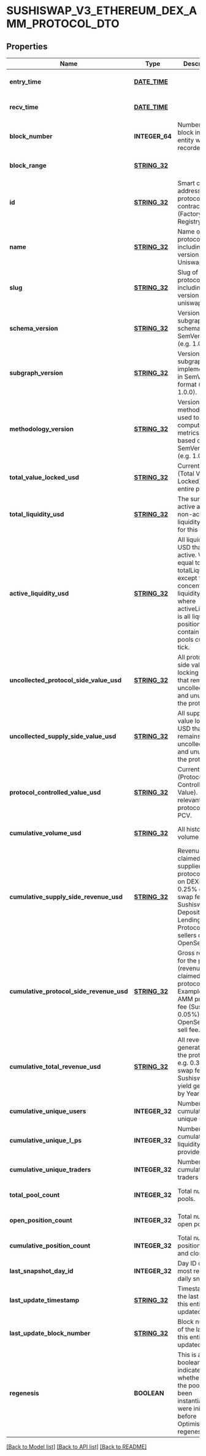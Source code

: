 # SUSHISWAP_V3_ETHEREUM_DEX_AMM_PROTOCOL_DTO

## Properties
Name | Type | Description | Notes
------------ | ------------- | ------------- | -------------
**entry_time** | [**DATE_TIME**](DATE_TIME.md) |  | [optional] [default to null]
**recv_time** | [**DATE_TIME**](DATE_TIME.md) |  | [optional] [default to null]
**block_number** | **INTEGER_64** | Number of block in which entity was recorded. | [optional] [default to null]
**block_range** | [**STRING_32**](STRING_32.md) |  | [optional] [default to null]
**id** | [**STRING_32**](STRING_32.md) | Smart contract address of the protocol&#39;s main contract (Factory, Registry, etc). | [optional] [default to null]
**name** | [**STRING_32**](STRING_32.md) | Name of the protocol, including version. e.g. Uniswap v3. | [optional] [default to null]
**slug** | [**STRING_32**](STRING_32.md) | Slug of protocol, including version. e.g. uniswap-v3. | [optional] [default to null]
**schema_version** | [**STRING_32**](STRING_32.md) | Version of the subgraph schema, in SemVer format (e.g. 1.0.0). | [optional] [default to null]
**subgraph_version** | [**STRING_32**](STRING_32.md) | Version of the subgraph implementation, in SemVer format (e.g. 1.0.0). | [optional] [default to null]
**methodology_version** | [**STRING_32**](STRING_32.md) | Version of the methodology used to compute metrics, loosely based on SemVer format (e.g. 1.0.0). | [optional] [default to null]
**total_value_locked_usd** | [**STRING_32**](STRING_32.md) | Current TVL (Total Value Locked) of the entire protocol. | [optional] [default to null]
**total_liquidity_usd** | [**STRING_32**](STRING_32.md) | The sum of all active and non-active liquidity in USD for this pool. | [optional] [default to null]
**active_liquidity_usd** | [**STRING_32**](STRING_32.md) | All liquidity in USD that is active. Will be equal to totalLiquidity except for in concentrated liquidity - where activeLiquidity is all liquidity positions that contain the pools current tick. | [optional] [default to null]
**uncollected_protocol_side_value_usd** | [**STRING_32**](STRING_32.md) | All protocol-side value locking in USD that remains uncollected and unused in the protocol. | [optional] [default to null]
**uncollected_supply_side_value_usd** | [**STRING_32**](STRING_32.md) | All supply-side value locking in USD that remains uncollected and unused in the protocol. | [optional] [default to null]
**protocol_controlled_value_usd** | [**STRING_32**](STRING_32.md) | Current PCV (Protocol Controlled Value). Only relevant for protocols with PCV. | [optional] [default to null]
**cumulative_volume_usd** | [**STRING_32**](STRING_32.md) | All historical volume in USD. | [optional] [default to null]
**cumulative_supply_side_revenue_usd** | [**STRING_32**](STRING_32.md) | Revenue claimed by suppliers to the protocol. LPs on DEXs (e.g. 0.25% of the swap fee in Sushiswap). Depositors on Lending Protocols. NFT sellers on OpenSea. | [optional] [default to null]
**cumulative_protocol_side_revenue_usd** | [**STRING_32**](STRING_32.md) | Gross revenue for the protocol (revenue claimed by protocol). Examples: AMM protocol fee (Sushi’s 0.05%). OpenSea 10% sell fee. | [optional] [default to null]
**cumulative_total_revenue_usd** | [**STRING_32**](STRING_32.md) | All revenue generated by the protocol. e.g. 0.30% of swap fee in Sushiswap, all yield generated by Yearn. | [optional] [default to null]
**cumulative_unique_users** | **INTEGER_32** | Number of cumulative unique users. | [optional] [default to null]
**cumulative_unique_l_ps** | **INTEGER_32** | Number of cumulative liquidity providers. | [optional] [default to null]
**cumulative_unique_traders** | **INTEGER_32** | Number of cumulative traders | [optional] [default to null]
**total_pool_count** | **INTEGER_32** | Total number of pools. | [optional] [default to null]
**open_position_count** | **INTEGER_32** | Total number of open positions. | [optional] [default to null]
**cumulative_position_count** | **INTEGER_32** | Total number of positions (open and closed). | [optional] [default to null]
**last_snapshot_day_id** | **INTEGER_32** | Day ID of the most recent daily snapshot. | [optional] [default to null]
**last_update_timestamp** | [**STRING_32**](STRING_32.md) | Timestamp of the last time this entity was updated | [optional] [default to null]
**last_update_block_number** | [**STRING_32**](STRING_32.md) | Block number of the last time this entity was updated. | [optional] [default to null]
**regenesis** | **BOOLEAN** | This is a boolean to indicate whether or not the pools have been instantiated the were initialized before Optimism regenesis. | [optional] [default to null]

[[Back to Model list]](../README.md#documentation-for-models) [[Back to API list]](../README.md#documentation-for-api-endpoints) [[Back to README]](../README.md)


